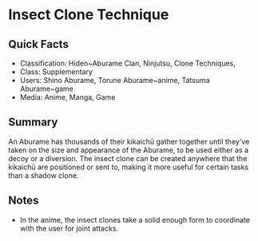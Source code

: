 # Insect Clone Technique

## Quick Facts
- Classification: Hiden~Aburame Clan, Ninjutsu, Clone Techniques,
- Class: Supplementary
- Users: Shino Aburame, Torune Aburame~anime, Tatsuma Aburame~game
- Media: Anime, Manga, Game

## Summary
An Aburame has thousands of their kikaichū gather together until they've taken on the size and appearance of the Aburame, to be used either as a decoy or a diversion. The insect clone can be created anywhere that the kikaichū are positioned or sent to, making it more useful for certain tasks than a shadow clone.

## Notes
- In the anime, the insect clones take a solid enough form to coordinate with the user for joint attacks.

